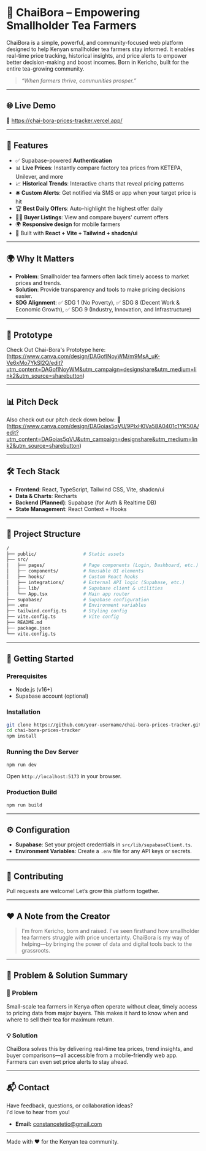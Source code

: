# 🍃 ChaiBora – Empowering Smallholder Tea Farmers

ChaiBora is a simple, powerful, and community-focused web platform designed to help Kenyan smallholder tea farmers stay informed. It enables real-time price tracking, historical insights, and price alerts to empower better decision-making and boost incomes. Born in Kericho, built for the entire tea-growing community.

> *“When farmers thrive, communities prosper.”*

---

## 🌐 Live Demo

🔗 https://chai-bora-prices-tracker.vercel.app/

---

## 🌟 Features

- ✅ Supabase-powered **Authentication**
- 📊 **Live Prices**: Instantly compare factory tea prices from KETEPA, Unilever, and more
- 📈 **Historical Trends**: Interactive charts that reveal pricing patterns
- 🛎️ **Custom Alerts**: Get notified via SMS or app when your target price is hit
- 🏆 **Best Daily Offers**: Auto-highlight the highest offer daily
- 🧑‍💼 **Buyer Listings**: View and compare buyers' current offers
- 🌍 **Responsive design** for mobile farmers
- 🧠 Built with **React + Vite + Tailwind + shadcn/ui**

---

## 🌍 Why It Matters

* **Problem**: Smallholder tea farmers often lack timely access to market prices and trends.
* **Solution**: Provide transparency and tools to make pricing decisions easier.
* **SDG Alignment**: ✅ SDG 1 (No Poverty), ✅ SDG 8 (Decent Work & Economic Growth), ✅ SDG 9 (Industry, Innovation, and Infrastructure)

---

## 🧪 Prototype
Check Out Chai-Bora's Prototype here:
(https://www.canva.com/design/DAGoflNoyWM/m9MsA_uK-Ve6xMo7YkSI2Q/edit?utm_content=DAGoflNoyWM&utm_campaign=designshare&utm_medium=link2&utm_source=sharebutton)

---

## 📊 Pitch Deck
Also check out our pitch deck down below:
🎤 (https://www.canva.com/design/DAGoias5qVU/9PIxH0Va58A0401c1YK50A/edit?utm_content=DAGoias5qVU&utm_campaign=designshare&utm_medium=link2&utm_source=sharebutton)

---

## 🛠️ Tech Stack

* **Frontend**: React, TypeScript, Tailwind CSS, Vite, shadcn/ui
* **Data & Charts**: Recharts
* **Backend (Planned)**: Supabase (for Auth & Realtime DB)
* **State Management**: React Context + Hooks

---

## 📁 Project Structure

```bash
/
├── public/                 # Static assets
├── src/
│   ├── pages/              # Page components (Login, Dashboard, etc.)
│   ├── components/         # Reusable UI elements
│   ├── hooks/              # Custom React hooks
│   ├── integrations/       # External API logic (Supabase, etc.)
│   ├── lib/                # Supabase client & utilities
│   └── App.tsx             # Main app router
├── supabase/               # Supabase configuration
├── .env                    # Environment variables
├── tailwind.config.ts      # Styling config
├── vite.config.ts          # Vite config
├── README.md
├── package.json
└── vite.config.ts
```

---

## 🚀 Getting Started

### Prerequisites

* Node.js (v16+)
* Supabase account (optional)

### Installation

```bash
git clone https://github.com/your-username/chai-bora-prices-tracker.git
cd chai-bora-prices-tracker
npm install
```

### Running the Dev Server

```bash
npm run dev
```

Open `http://localhost:5173` in your browser.

### Production Build

```bash
npm run build
```

---

## ⚙️ Configuration

* **Supabase**: Set your project credentials in `src/lib/supabaseClient.ts`.
* **Environment Variables**: Create a `.env` file for any API keys or secrets.

---

## 🤝 Contributing

Pull requests are welcome! Let’s grow this platform together.

---

## ❤️ A Note from the Creator

> I'm from Kericho, born and raised. I've seen firsthand how smallholder tea farmers struggle with price uncertainty. ChaiBora is my way of helping—by bringing the power of data and digital tools back to the grassroots.

---

## 🧩 Problem & Solution Summary

### 📍 Problem

Small-scale tea farmers in Kenya often operate without clear, timely access to pricing data from major buyers. This makes it hard to know when and where to sell their tea for maximum return.

### 💡 Solution

ChaiBora solves this by delivering real-time tea prices, trend insights, and buyer comparisons—all accessible from a mobile-friendly web app. Farmers can even set price alerts to stay ahead.

---

## 📬 Contact

Have feedback, questions, or collaboration ideas?  
I'd love to hear from you!

- **Email:** constancetetio@gmail.com

---

Made with ❤️ for the Kenyan tea community.
